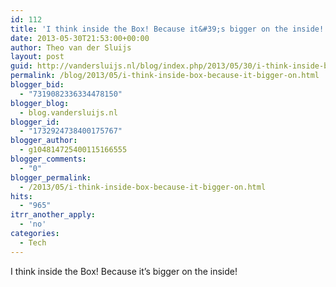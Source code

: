 ```yaml
---
id: 112
title: 'I think inside the Box! Because it&#39;s bigger on the inside!'
date: 2013-05-30T21:53:00+00:00
author: Theo van der Sluijs
layout: post
guid: http://vandersluijs.nl/blog/index.php/2013/05/30/i-think-inside-box-because-it-bigger-on/
permalink: /blog/2013/05/i-think-inside-box-because-it-bigger-on.html
blogger_bid:
  - "7319082336334478150"
blogger_blog:
  - blog.vandersluijs.nl
blogger_id:
  - "1732924738400175767"
blogger_author:
  - g104814725400115166555
blogger_comments:
  - "0"
blogger_permalink:
  - /2013/05/i-think-inside-box-because-it-bigger-on.html
hits:
  - "965"
itrr_another_apply:
  - 'no'
categories:
  - Tech
---
```

I think inside the Box! Because it&#8217;s bigger on the inside!